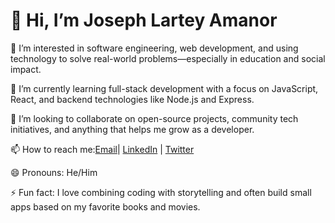 # 👋 Hi, I’m Joseph Lartey Amanor

👀 I’m interested in software engineering, web development, and using technology to solve real-world problems—especially in education and social impact.

🌱 I’m currently learning full-stack development with a focus on JavaScript, React, and backend technologies like Node.js and Express.

💞️ I’m looking to collaborate on open-source projects, community tech initiatives, and anything that helps me grow as a developer.

📫 How to reach me:[Email](jlamanor810@gmail.com)| [LinkedIn](https://www.linkedin.com/in/josephlarteyamanor) | [Twitter](https://twitter.com/@Larteyma)

😄 Pronouns: He/Him

⚡ Fun fact: I love combining coding with storytelling and often build small apps based on my favorite books and movies.




